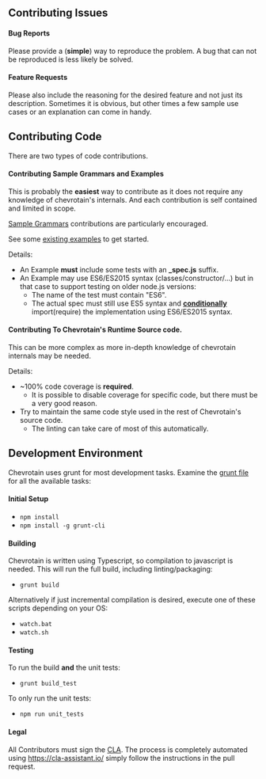 ## Contributing Issues

#### Bug Reports
Please provide a (**simple**) way to reproduce the problem.
A bug that can not be reproduced is less likely be solved.


#### Feature Requests
Please also include the reasoning for the desired feature and not just its description.
Sometimes it is obvious, but other times a few sample use cases or an explanation
can come in handy.


## Contributing Code

There are two types of code contributions.

#### Contributing Sample Grammars and Examples
This is probably the **easiest** way to contribute as it does not require any knowledge of chevrotain's internals.
And each contribution is self contained and limited in scope.

[Sample Grammars][sample_grammars] contributions are particularly encouraged. 

See some [existing examples][examples] to get started.

Details:
* An Example **must** include some tests with an **_spec.js** suffix.
* An Example may use ES6/ES2015 syntax (classes/constructor/...) but in that case to support testing on older node.js versions:
  - The name of the test must contain "ES6".
  - The actual spec must still use ES5 syntax and [**conditionally**][cond_import] import(require) the implementation using ES6/ES2015 syntax. 
 

#### Contributing To Chevrotain's Runtime Source code.

This can be more complex as more in-depth knowledge of chevrotain internals may be needed.

Details:
* ~100% code coverage is **required**. 
  - It is possible to disable coverage for specific code, but there must be a very good reason.
* Try to maintain the same code style used in the rest of Chevrotain's source code.
  - The linting can take care of most of this automatically.

## Development Environment

Chevrotain uses grunt for most development tasks.
Examine the [grunt file][grunt_file] for all the available tasks:

#### Initial Setup

* ```npm install```
* ```npm install -g grunt-cli```

#### Building

Chevrotain is written using Typescript, so compilation to javascript is needed.
This will run the full build, including linting/packaging:
* ```grunt build```


Alternatively if just incremental compilation is desired, execute one of these
scripts depending on your OS:
* ```watch.bat```
* ```watch.sh```

#### Testing

To run the build **and** the unit tests:
* ```grunt build_test```
 
To only run the unit tests:
* ```npm run unit_tests```

#### Legal

All Contributors must sign the [CLA][cla].
The process is completely automated using https://cla-assistant.io/
simply follow the instructions in the pull request.

[examples]: https://github.com/SAP/chevrotain/tree/master/examples
[sample_grammars]: https://github.com/SAP/chevrotain/tree/master/examples/grammars
[cond_import]: https://github.com/SAP/chevrotain/blob/ab686d96aedb375515a14adad79b1ae8b91af2df/examples/parser/parametrized_rules/parametrized_spec.js#L8
[cla]: https://cla-assistant.io/SAP/chevrotain
[grunt_file]: https://github.com/SAP/chevrotain/blob/master/gruntfile.js
